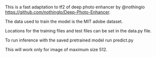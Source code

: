 This is a fast adaptation to tf2 of deep photo enhancer by @nothingio https://github.com/nothinglo/Deep-Photo-Enhancer.


The data used to train the model is the MIT adobe dataset.


Locations for the training files and test files can be set in the data.py file.


To run inference with the saved pretrained  model run predict.py

This will work only for image of maximum size 512.


